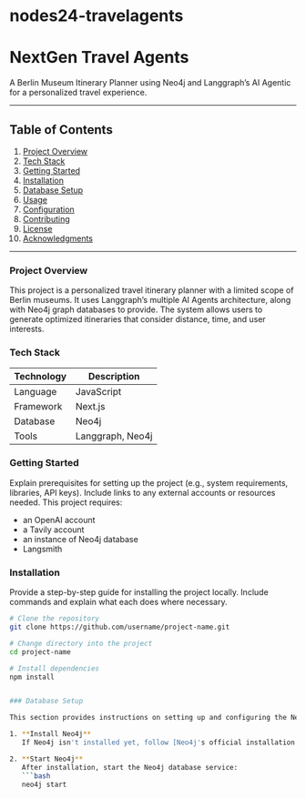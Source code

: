 # nodes24-travelagents


# NextGen Travel Agents

A Berlin Museum Itinerary Planner using Neo4j and Langgraph’s AI Agentic for a personalized travel experience. 

---

## Table of Contents

1. [Project Overview](#project-overview)
2. [Tech Stack](#tech-stack)
3. [Getting Started](#getting-started)
4. [Installation](#installation)
5. [Database Setup](#database-setup)
6. [Usage](#usage)
7. [Configuration](#configuration)
8. [Contributing](#contributing)
9. [License](#license)
10. [Acknowledgments](#acknowledgments)

---

### Project Overview

This project is a personalized travel itinerary planner with a limited scope of Berlin museums. It uses Langgraph’s multiple AI Agents architecture, along with Neo4j graph databases to provide. The system allows users to generate optimized itineraries that consider distance, time, and user interests.

### Tech Stack

| Technology | Description                             |
|------------|-----------------------------------------|
| Language   | JavaScript                |
| Framework  | Next.js                    |
| Database   | Neo4j                    |
| Tools      | Langgraph, Neo4j     |

### Getting Started

Explain prerequisites for setting up the project (e.g., system requirements, libraries, API keys). Include links to any external accounts or resources needed.
This project requires:
- an OpenAI account
- a Tavily account
- an instance of Neo4j database
- Langsmith

### Installation

Provide a step-by-step guide for installing the project locally. Include commands and explain what each does where necessary.

```bash
# Clone the repository
git clone https://github.com/username/project-name.git

# Change directory into the project
cd project-name

# Install dependencies
npm install


### Database Setup

This section provides instructions on setting up and configuring the Neo4j database.

1. **Install Neo4j**  
   If Neo4j isn't installed yet, follow [Neo4j's official installation guide](https://neo4j.com/download/). Ensure that it’s accessible from your environment.

2. **Start Neo4j**  
   After installation, start the Neo4j database service:
   ```bash
   neo4j start
